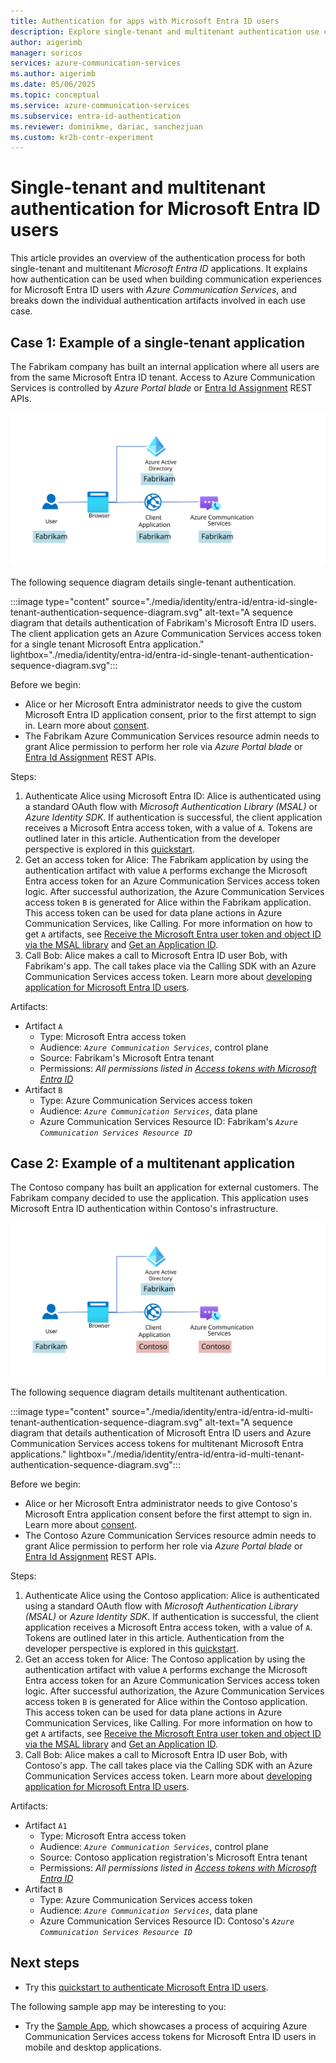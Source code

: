 ```yaml
---
title: Authentication for apps with Microsoft Entra ID users
description: Explore single-tenant and multitenant authentication use cases for applications supporting Microsoft Entra ID users. Also learn about authentication artifacts.
author: aigerimb
manager: soricos
services: azure-communication-services
ms.author: aigerimb
ms.date: 05/06/2025
ms.topic: conceptual
ms.service: azure-communication-services
ms.subservice: entra-id-authentication
ms.reviewer: dominikme, dariac, sanchezjuan
ms.custom: kr2b-contr-experiment
---
```


# Single-tenant and multitenant authentication for Microsoft Entra ID users

 This article provides an overview of the authentication process for both single-tenant and multitenant *Microsoft Entra ID* applications. It explains how authentication can be used when building communication experiences for Microsoft Entra ID users with *Azure Communication Services*, and breaks down the individual authentication artifacts involved in each use case.

## Case 1: Example of a single-tenant application
The Fabrikam company has built an internal application where all users are from the same Microsoft Entra ID tenant. Access to Azure Communication Services is controlled by *Azure Portal blade* or [Entra Id Assignment](/rest/api/communication/identity/entra-id-assignment) REST APIs.


![A diagram that outlines the authentication process for Fabrikam's calling application for Microsoft Entra ID users and its Azure Communication Services resource.](./media/identity/entra-id/entra-id-single-tenant-authentication.svg)

The following sequence diagram details single-tenant authentication.

:::image type="content" source="./media/identity/entra-id/entra-id-single-tenant-authentication-sequence-diagram.svg" alt-text="A sequence diagram that details authentication of Fabrikam's Microsoft Entra ID users. The client application gets an Azure Communication Services access token for a single tenant Microsoft Entra application." lightbox="./media/identity/entra-id/entra-id-single-tenant-authentication-sequence-diagram.svg":::

Before we begin:
- Alice or her Microsoft Entra administrator needs to give the custom Microsoft Entra ID application consent, prior to the first attempt to sign in. Learn more about [consent](../../../active-directory/develop/consent-framework.md).
- The Fabrikam Azure Communication Services resource admin needs to grant Alice permission to perform her role via *Azure Portal blade* or [Entra Id Assignment](/rest/api/communication/identity/entra-id-assignment) REST APIs.

Steps:
1. Authenticate Alice using Microsoft Entra ID: Alice is authenticated using a standard OAuth flow with *Microsoft Authentication Library (MSAL)* or *Azure Identity SDK*. If authentication is successful, the client application receives a Microsoft Entra access token, with a value of `A`. Tokens are outlined later in this article. Authentication from the developer perspective is explored in this [quickstart]().
1. Get an access token for Alice: The Fabrikam application by using the authentication artifact with value `A` performs exchange the Microsoft Entra access token for an Azure Communication Services access token logic. After successful authorization, the Azure Communication Services access token `B` is generated for Alice within the Fabrikam application. This access token can be used for data plane actions in Azure Communication Services, like Calling. For more information on how to get `A` artifacts, see [Receive the Microsoft Entra user token and object ID via the MSAL library](../../quickstarts/manage-teams-identity.md?pivots=programming-language-csharp#step-1-receive-the-azure-ad-user-token-and-object-id-via-the-msal-library) and [Get an Application ID](../troubleshooting-info.md#get-an-application-id).
1. Call Bob: Alice makes a call to Microsoft Entra ID user Bob, with Fabrikam's app. The call takes place via the Calling SDK with an Azure Communication Services access token. Learn more about [developing application for Microsoft Entra ID users]().

Artifacts:
- Artifact `A`
  - Type: Microsoft Entra access token
  - Audience: _`Azure Communication Services`_, control plane
  - Source: Fabrikam's Microsoft Entra tenant
  - Permissions: _All permissions listed in [Access tokens with Microsoft Entra ID](./identity-model.md#access-tokens-with-microsoft-entra-id)_
- Artifact `B`
  - Type: Azure Communication Services access token
  - Audience: _`Azure Communication Services`_, data plane
  - Azure Communication Services Resource ID: Fabrikam's _`Azure Communication Services Resource ID`_
  
## Case 2: Example of a multitenant application
The Contoso company has built an application for external customers. The Fabrikam company decided to use the application. This application uses Microsoft Entra ID authentication within Contoso's infrastructure. 

![A sequence diagram that demonstrates how the Contoso application authenticates Fabrikam users with Contoso's own Azure Communication Services resource.](./media/identity/entra-id/entra-id-multi-tenant-authentication.svg)

The following sequence diagram details multitenant authentication.

:::image type="content" source="./media/identity/entra-id/entra-id-multi-tenant-authentication-sequence-diagram.svg" alt-text="A sequence diagram that details authentication of Microsoft Entra ID users and Azure Communication Services access tokens for multitenant Microsoft Entra applications." lightbox="./media/identity/entra-id/entra-id-multi-tenant-authentication-sequence-diagram.svg":::

Before we begin:
- Alice or her Microsoft Entra administrator needs to give Contoso's Microsoft Entra application consent before the first attempt to sign in. Learn more about [consent](/entra/identity-platform/application-consent-experience).
- The Contoso Azure Communication Services resource admin needs to grant Alice permission to perform her role via *Azure Portal blade* or [Entra Id Assignment](/rest/api/communication/identity/entra-id-assignment) REST APIs.

Steps:
1. Authenticate Alice using the Contoso application: Alice is authenticated using a standard OAuth flow with *Microsoft Authentication Library (MSAL)* or *Azure Identity SDK*. If authentication is successful, the client application receives a Microsoft Entra access token, with a value of `A`. Tokens are outlined later in this article. Authentication from the developer perspective is explored in this [quickstart](). 
1. Get an access token for Alice: The Contoso application by using the authentication artifact with value `A` performs exchange the Microsoft Entra access token for an Azure Communication Services access token logic. After successful authorization, the Azure Communication Services access token `B` is generated for Alice within the Contoso application. This access token can be used for data plane actions in Azure Communication Services, like Calling. For more information on how to get `A` artifacts, see [Receive the Microsoft Entra user token and object ID via the MSAL library](../../quickstarts/manage-teams-identity.md?pivots=programming-language-csharp#step-1-receive-the-azure-ad-user-token-and-object-id-via-the-msal-library) and [Get an Application ID](../troubleshooting-info.md#get-an-application-id).
1. Call Bob: Alice makes a call to Microsoft Entra ID user Bob, with Contoso's app. The call takes place via the Calling SDK with an Azure Communication Services access token. Learn more about [developing application for Microsoft Entra ID users]().



Artifacts:
- Artifact `A1`
  - Type: Microsoft Entra access token
  - Audience: _`Azure Communication Services`_, control plane
  - Source: Contoso application registration's Microsoft Entra tenant
  - Permissions: _All permissions listed in [Access tokens with Microsoft Entra ID](./identity-model.md#access-tokens-with-microsoft-entra-id)_
- Artifact `B`
  - Type: Azure Communication Services access token
  - Audience: _`Azure Communication Services`_, data plane
  - Azure Communication Services Resource ID: Contoso's _`Azure Communication Services Resource ID`_

## Next steps

- Try this [quickstart to authenticate Microsoft Entra ID users]().

The following sample app may be interesting to you:

- Try the [Sample App](), which showcases a process of acquiring Azure Communication Services access tokens for Microsoft Entra ID users in mobile and desktop applications.

